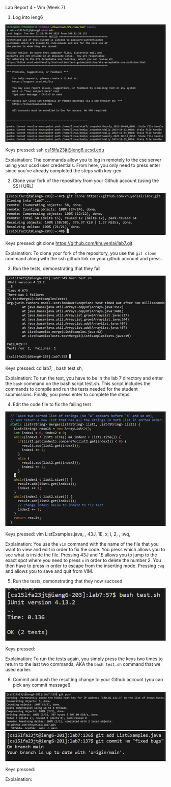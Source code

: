 Lab Report 4 - Vim (Week 7)

1. Log into ieng6

![image](SSH.png)

Keys pressed: ssh cs15lfa23jt@ieng6.ucsd.edu <Enter>

Explaination: The commands allow you to log in remotely to the cse server using your ucsd user credentials. From here, you only need to press enter since you've already completed the steps with key-gen. 

2. Clone your fork of the repository from your Github account (using the SSH URL)

![image](GitClone.png)

Keys pressed: git clone https://github.com/khuyenlai/lab7.git <Enter>

Explaination: To clone your fork of the repository, you use the `git clone` command along with the ssh github link on your github account and press <Enter>.

3. Run the tests, demonstrating that they fail

![image](Failure.png)

Keys pressed: cd lab7, <Enter>, bash test.sh, <Enter>

Explaination: To run the test, you have to be in the lab 7 directory and enter the `bash` command on the bash script test.sh. This script includes the commands to compile and run the tests needed for the student submissions. Finally, you press enter to complete the steps.

4. Edit the code file to fix the failing test

![image](VIMedit.png)

Keys pressed: vim ListExamples.java, <Enter>, 43J, 1E, x, i, 2, <Esc>, :wq, <Enter>

Explaination: You use the `vim` command with the name of the file that you want to view and edit in order to fix the code. You press <Enter> which allows you to see what is inside the file. Pressing 43J and 1E allows you to jump to the exact spot where you need to press `x` in order to delete the number 2. You then have to press <Esc> in order to escape from the inserting mode. Pressing `:wq` and <Enter> allows you to save and quit from VIM. 

5. Run the tests, demonstrating that they now succeed

![image](Success.png)

Keys pressed: <up><up><Enter>

Explaination: To run the tests again, you simply press the <up> keys two times to return to the last two commands, AKA the `bash test.sh` command that we used earlier. 

6. Commit and push the resulting change to your Github account (you can pick any commit message!)

![image](GitPush.png)
![image](GitAddPush.png)

Keys pressed: 

Explaination: 
